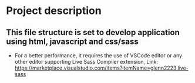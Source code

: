 # Project description
## This file structure is set to develop application using html, javascript and css/sass
- For a better performance, it requires the use of VSCode editor or any other editor supporting Live Sass Compiler extension, Link: https://marketplace.visualstudio.com/items?itemName=glenn2223.live-sass